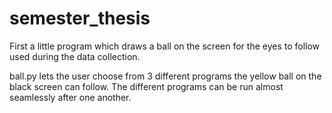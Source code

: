 # semester_thesis
First a little program which draws a ball on the screen for the eyes to follow used during the data collection.

ball.py lets the user choose from 3 different programs the yellow ball on the black screen can follow. The different
programs can be run almost seamlessly after one another.